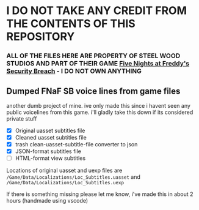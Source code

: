 # I DO NOT TAKE ANY CREDIT FROM THE CONTENTS OF THIS REPOSITORY 
### ALL OF THE FILES HERE ARE PROPERTY OF STEEL WOOD STUDIOS AND PART OF THEIR GAME [Five Nights at Freddy's Security Breach](https://store.steampowered.com/app/747660/Five_Nights_at_Freddys_Security_Breach/) - I DO NOT OWN ANYTHING


## Dumped FNaF SB voice lines from game files
another dumb project of mine. ive only made this since i havent seen any public voicelines from this game. i'll gladly take this down if its considered private stuff

- [x] Original uasset subtitles file
- [x] Cleaned uasset subtitles file
- [x] trash clean-uasset-subtitle-file converter to json
- [x] JSON-format subtitles file
- [ ] HTML-format view subtitles

Locations of original uasset and uexp files are `/Game/Data/Localizations/Loc_Subtitles.uasset` and `/Game/Data/Localizations/Loc_Subtitles.uexp`

If there is something missing please let me know, i've made this in about 2 hours (handmade using vscode)